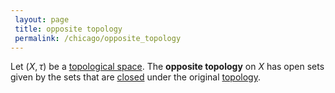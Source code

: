 ```yaml
---
 layout: page
 title: opposite topology
 permalink: /chicago/opposite_topology
---
```

Let $(X,\tau)$ be a [topological space](https://defsmath.github.io/DefsMath/topological_space). The **opposite topology** on  $X$ has open sets given by the sets that are [closed](https://defsmath.github.io/DefsMath/closed) under the original [topology](https://defsmath.github.io/DefsMath/topological_space).